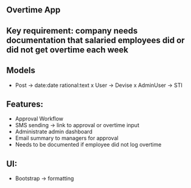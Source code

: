 ## Overtime App

## Key requirement: company needs documentation that salaried employees did or did not get overtime each week

## Models
- Post -> date:date rational:text
x User -> Devise
x AdminUser -> STI

## Features:
- Approval Workflow
- SMS sending -> link to approval or overtime input
- Administrate admin dashboard
- Email summary to managers for approval
- Needs to be documented if employee did not log overtime

## UI:
- Bootstrap -> formatting